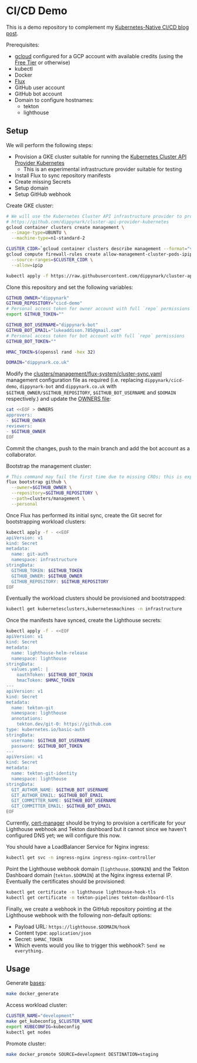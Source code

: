 # CI/CD Demo

This is a demo repository to complement my [Kubernetes-Native CI/CD blog
post](https://www.jetstack.io/blog/kubernetes-native-cicd/).

Prerequisites:

- [gcloud](https://cloud.google.com/sdk/docs/install) configured for a GCP account with available
  credits (using the [Free Tier](https://cloud.google.com/free) or otherwise)
- kubectl
- Docker
- [Flux](https://toolkit.fluxcd.io/guides/installation/#install-the-flux-cli)
- GitHub user account
- GitHub bot account
- Domain to configure hostnames:
  - tekton
  - lighthouse

## Setup

We will perform the following steps:
- Provision a GKE cluster suitable for running the [Kubernetes Cluster API Provider
  Kubernetes](https://github.com/dippynark/cluster-api-provider-kubernetes)
  - This is an experimental infrastructure provider suitable for testing
- Install Flux to sync repository manifests
- Create missing Secrets
- Setup domain
- Setup GitHub webhook

Create GKE cluster:

```sh
# We will use the Kubernetes Cluster API infrastructure provider to provision workload clusters
# https://github.com/dippynark/cluster-api-provider-kubernetes
gcloud container clusters create management \
  --image-type=UBUNTU \
  --machine-type=n1-standard-2

CLUSTER_CIDR=`gcloud container clusters describe management --format="value(clusterIpv4Cidr)"`
gcloud compute firewall-rules create allow-management-cluster-pods-ipip \
  --source-ranges=$CLUSTER_CIDR \
  --allow=ipip

kubectl apply -f https://raw.githubusercontent.com/dippynark/cluster-api-provider-kubernetes/v0.3.3/hack/forward-ipencap.yaml
```

Clone this repository and set the following variables:

```sh
GITHUB_OWNER="dippynark"
GITHUB_REPOSITORY="cicd-demo"
# Personal access token for owner account with full `repo` permissions
export GITHUB_TOKEN=""

GITHUB_BOT_USERNAME="dippynark-bot"
GITHUB_BOT_EMAIL="lukeaddison.785@gmail.com"
# Personal access token for bot account with full `repo` permissions
GITHUB_BOT_TOKEN=""

HMAC_TOKEN=$(openssl rand -hex 32)

DOMAIN="dippynark.co.uk"
```

Modify the
[clusters/management/flux-system/cluster-sync.yaml](clusters/management/flux-system/cluster-sync.yaml)
management configuration file as required (i.e. replacing `dippynark/cicd-demo`, `dippynark-bot` and
`dippynark.co.uk` with `$GITHUB_OWNER/$GITHUB_REPOSITORY`, `$GITHUB_BOT_USERNAME` and `$DOMAIN`
respectively.) and update the [OWNERS file](https://www.kubernetes.dev/docs/guide/owners/):

```sh
cat <<EOF > OWNERS
approvers:
- $GITHUB_OWNER
reviewers:
- $GITHUB_OWNER
EOF
```

Commit the changes, push to the main branch and add the bot account as a collaborator.

Bootstrap the management cluster:

```sh
# This command may fail the first time due to missing CRDs; this is expected
flux bootstrap github \
  --owner=$GITHUB_OWNER \
  --repository=$GITHUB_REPOSITORY \
  --path=clusters/management \
  --personal
```

Once Flux has performed its initial sync, create the Git secret for bootstrapping workload clusters:

```sh
kubectl apply -f - <<EOF
apiVersion: v1
kind: Secret
metadata:
  name: git-auth
  namespace: infrastructure
stringData:
  GITHUB_TOKEN: $GITHUB_TOKEN
  GITHUB_OWNER: $GITHUB_OWNER
  GITHUB_REPOSITORY: $GITHUB_REPOSITORY
EOF
```

Eventually the workload clusters should be provisioned and bootstrapped:

```sh
kubectl get kubernetesclusters,kubernetesmachines -n infrastructure
```

Once the manifests have synced, create the Lighthouse secrets:

```sh
kubectl apply -f - <<EOF
apiVersion: v1
kind: Secret
metadata:
  name: lighthouse-helm-release
  namespace: lighthouse
stringData:
  values.yaml: |
    oauthToken: $GITHUB_BOT_TOKEN
    hmacToken: $HMAC_TOKEN
---
apiVersion: v1
kind: Secret
metadata:
  name: tekton-git
  namespace: lighthouse
  annotations:
    tekton.dev/git-0: https://github.com
type: kubernetes.io/basic-auth
stringData:
  username: $GITHUB_BOT_USERNAME
  password: $GITHUB_BOT_TOKEN
---
apiVersion: v1
kind: Secret
metadata:
  name: tekton-git-identity
  namespace: lighthouse
stringData:
  GIT_AUTHOR_NAME: $GITHUB_BOT_USERNAME
  GIT_AUTHOR_EMAIL: $GITHUB_BOT_EMAIL
  GIT_COMMITTER_NAME: $GITHUB_BOT_USERNAME
  GIT_COMMITTER_EMAIL: $GITHUB_BOT_EMAIL
EOF
```

Currently, [cert-manager](https://github.com/jetstack/cert-manager) should be trying to provision a
certificate for your Lighthouse webhook and Tekton dashboard but it cannot since we haven't
configured DNS yet; we will configure this now.

You should have a LoadBalancer Service for Nginx ingress:

```sh
kubectl get svc -n ingress-nginx ingress-nginx-controller
```

Point the Lighthouse webhook domain (`lighthouse.$DOMAIN`) and the Tekton Dashboard domain
(`tekton.$DOMAIN`) at the Nginx ingress external IP. Eventually the certificates should be
provisioned:

```sh
kubectl get certificate -n lighthouse lighthouse-hook-tls
kubectl get certificate -n tekton-pipelines tekton-dashboard-tls
```

Finally, we create a webhook in the GitHub repository pointing at the Lighthouse webhook with the
following non-default options:

- Payload URL: `https://lighthouse.$DOMAIN/hook`
- Content type: `application/json`
- Secret: `$HMAC_TOKEN`
- Which events would you like to trigger this webhook?: `Send me everything.`

## Usage

Generate [bases](config/bases):

```sh
make docker_generate
```

Access workload cluster:

```sh
CLUSTER_NAME="development"
make get_kubeconfig_$CLUSTER_NAME
export KUBECONFIG=kubeconfig
kubectl get nodes
```

Promote cluster:

```sh
make docker_promote SOURCE=development DESTINATION=staging
```
